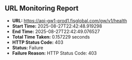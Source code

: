 ## URL Monitoring Report

- **URL:** https://api-gw1-prod1.fisglobal.com/gw/v1/health
- **Start Time:** 2025-08-27T22:42:48.919298
- **End Time:** 2025-08-27T22:42:49.076527
- **Total Time Taken:** 0.157229 seconds
- **HTTP Status Code:** 403
- **Status:** Failure
- **Failure Reason:** HTTP Status Code: 403
